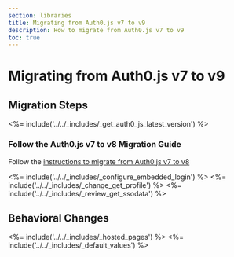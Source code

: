 ```yaml
---
section: libraries
title: Migrating from Auth0.js v7 to v9
description: How to migrate from Auth0.js v7 to v9
toc: true
---
```


# Migrating from Auth0.js v7 to v9

## Migration Steps

<%= include('../../_includes/_get_auth0_js_latest_version') %>

### Follow the Auth0.js v7 to v8 Migration Guide

Follow the [instructions to migrate from Auth0.js v7 to v8](/libraries/auth0js/v8/migration-guide)

<%= include('../../_includes/_configure_embedded_login') %>
<%= include('../../_includes/_change_get_profile') %>
<%= include('../../_includes/_review_get_ssodata') %>

## Behavioral Changes

<%= include('../../_includes/_hosted_pages') %>
<%= include('../../_includes/_default_values') %>

